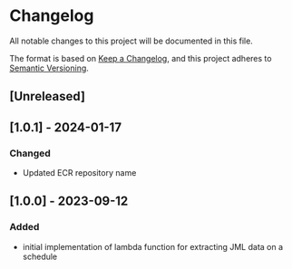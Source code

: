 <!-- markdownlint-disable MD003 -->

# Changelog

All notable changes to this project will be documented in this file.

The format is based on [Keep a Changelog](https://keepachangelog.com/en/1.0.0/),
and this project adheres to [Semantic Versioning](https://semver.org/spec/v2.0.0.html).

## [Unreleased]

## [1.0.1] - 2024-01-17

### Changed

- Updated ECR repository name

## [1.0.0] - 2023-09-12

### Added

- initial implementation of lambda function for extracting JML data on a schedule
